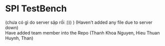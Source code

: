 # SPI TestBench    
(chưa có gì do server sập rồi :))) ) (Haven't added any file due to server down)  
Have added team member into the Repo (Thanh Khoa Nguyen, Hieu Thuan Huynh, Than)
